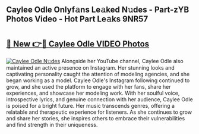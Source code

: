 ## Caylee Odle Onlyf𝚊ns Le𝚊ked N𝚞des - Part-zYB Photos Video - Hot Part Le𝚊ks 9NR57

# <h2><a href="http://ac53638.deff.icu/?id=Caylee+Odle">🔗 New 👉🔴 Caylee Odle VIDEO Photos</a></h2>

[![Caylee Odle N𝚞des](https://i.imgur.com/rIISA9y.gif)](http://ac53638.deff.icu/?id=Caylee+Odle)
Alongside her YouTube channel, Caylee Odle also maintained an active presence on Instagram. Her stunning looks and captivating personality caught the attention of modeling agencies, and she began working as a model. Caylee Odle's Instagram following continued to grow, and she used the platform to engage with her fans, share her experiences, and showcase her modeling work. With her soulful voice, introspective lyrics, and genuine connection with her audience, Caylee Odle is poised for a bright future. Her music transcends genres, offering a relatable and therapeutic experience for listeners. As she continues to grow and share her stories, she inspires others to embrace their vulnerabilities and find strength in their uniqueness.
